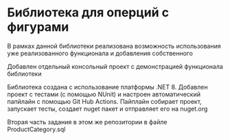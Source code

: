 # Библиотека для оперций с фигурами

В рамках данной библиотеки реализована возможность использования уже реализованного функционала и добавления собственного

Добавлен отдельный консольный проект с демонстрацией функционала библиотеки

Библиотека создана с использование платформы .NET 8. Добавлен проект с тестами (с помощью NUnit) и настроен автоматический папйлайн с помощью Git Hub Actions. Пайплайн собирает проект, запускает тесты, создает nuget пакет и отправляет его на nuget.org

Вторая часть задания в этом же репозитории в файле ProductCategory.sql
